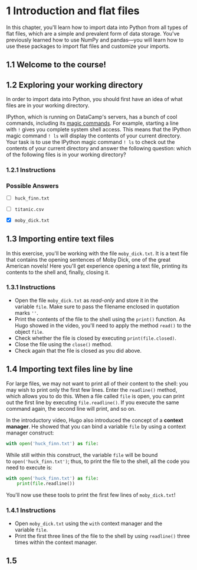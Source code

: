 # 1 Introduction and flat files

In this chapter, you'll learn how to import data into Python from all types of flat files, which are a simple and prevalent form of data storage. You've previously learned how to use NumPy and pandas—you will learn how to use these packages to import flat files and customize your imports.

## 1.1 Welcome to the course!

## 1.2 Exploring your working directory

In order to import data into Python, you should first have an idea of what files are in your working directory.

IPython, which is running on DataCamp's servers, has a bunch of cool commands, including its [magic commands](https://ipython.readthedocs.io/en/stable/overview.html). For example, starting a line with `!` gives you complete system shell access. This means that the IPython magic command `! ls` will display the contents of your current directory. Your task is to use the IPython magic command `! ls` to check out the contents of your current directory and answer the following question: which of the following files is in your working directory?

### 1.2.1 Instructions

### Possible Answers

- [ ] `huck_finn.txt`

- [ ] `titanic.csv`

- [x] `moby_dick.txt`

## 1.3 Importing entire text files

In this exercise, you'll be working with the file `moby_dick.txt`. It is a text file that contains the opening sentences of Moby Dick, one of the great American novels! Here you'll get experience opening a text file, printing its contents to the shell and, finally, closing it.

### 1.3.1 Instructions

- Open the file `moby_dick.txt` as *read-only* and store it in the variable `file`. Make sure to pass the filename enclosed in quotation marks `''`.
- Print the contents of the file to the shell using the `print()` function. As Hugo showed in the video, you'll need to apply the method `read()` to the object `file`.
- Check whether the file is closed by executing `print(file.closed)`.
- Close the file using the `close()` method.
- Check again that the file is closed as you did above.

## 1.4 Importing text files line by line

For large files, we may not want to print all of their content to the shell: you may wish to print only the first few lines. Enter the `readline()` method, which allows you to do this. When a file called `file` is open, you can print out the first line by executing `file.readline()`. If you execute the same command again, the second line will print, and so on.

In the introductory video, Hugo also introduced the concept of a **context manager**. He showed that you can bind a variable `file` by using a context manager construct:

```python
with open('huck_finn.txt') as file:
```

While still within this construct, the variable `file` will be bound to `open('huck_finn.txt')`; thus, to print the file to the shell, all the code you need to execute is:

```python
with open('huck_finn.txt') as file:
    print(file.readline())
```

You'll now use these tools to print the first few lines of `moby_dick.txt`!

### 1.4.1 Instructions

- Open `moby_dick.txt` using the `with` context manager and the variable `file`.
- Print the first three lines of the file to the shell by using `readline()` three times within the context manager.

## 1.5
































































































































































































































































































































































































































































































































































































































































































































































































































